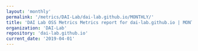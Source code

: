 ```yaml
---
layout: 'monthly'
permalink: '/metrics/DAI-Lab/dai-lab.github.io/MONTHLY/'
title: 'DAI Lab OSS Metrics Metrics report for dai-lab.github.io | MONTHLY-REPORT-2019-04-01'
organization: 'DAI-Lab'
repository: 'dai-lab.github.io'
current_date: '2019-04-01'
---
```

